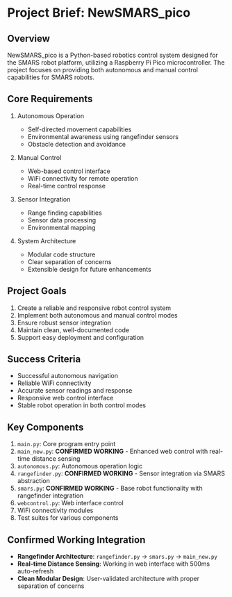 # Project Brief: NewSMARS_pico

## Overview
NewSMARS_pico is a Python-based robotics control system designed for the SMARS robot platform, utilizing a Raspberry Pi Pico microcontroller. The project focuses on providing both autonomous and manual control capabilities for SMARS robots.

## Core Requirements
1. Autonomous Operation
   - Self-directed movement capabilities
   - Environmental awareness using rangefinder sensors
   - Obstacle detection and avoidance

2. Manual Control
   - Web-based control interface
   - WiFi connectivity for remote operation
   - Real-time control response

3. Sensor Integration
   - Range finding capabilities
   - Sensor data processing
   - Environmental mapping

4. System Architecture
   - Modular code structure
   - Clear separation of concerns
   - Extensible design for future enhancements

## Project Goals
1. Create a reliable and responsive robot control system
2. Implement both autonomous and manual control modes
3. Ensure robust sensor integration
4. Maintain clean, well-documented code
5. Support easy deployment and configuration

## Success Criteria
- Successful autonomous navigation
- Reliable WiFi connectivity
- Accurate sensor readings and response
- Responsive web control interface
- Stable robot operation in both control modes

## Key Components
1. `main.py`: Core program entry point
2. `main_new.py`: **CONFIRMED WORKING** - Enhanced web control with real-time distance sensing
3. `autonomous.py`: Autonomous operation logic
4. `rangefinder.py`: **CONFIRMED WORKING** - Sensor integration via SMARS abstraction
5. `smars.py`: **CONFIRMED WORKING** - Base robot functionality with rangefinder integration
6. `webcontrol.py`: Web interface control
7. WiFi connectivity modules
8. Test suites for various components

## Confirmed Working Integration
- **Rangefinder Architecture**: `rangefinder.py` → `smars.py` → `main_new.py`
- **Real-time Distance Sensing**: Working in web interface with 500ms auto-refresh
- **Clean Modular Design**: User-validated architecture with proper separation of concerns

